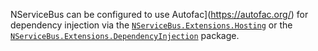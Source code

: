 NServiceBus can be configured to use Autofac](https://autofac.org/) for dependency injection via the [`NServiceBus.Extensions.Hosting`](/nservicebus/hosting/extensions-hosting) or the [`NServiceBus.Extensions.DependencyInjection`](/nservicebus/dependency-injection/extensions-dependencyinjection.md) package.
